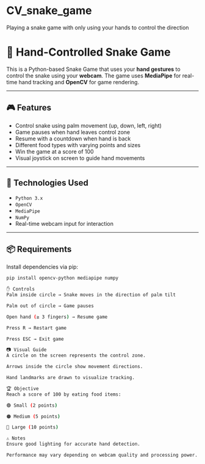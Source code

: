 # CV_snake_game
Playing a snake game with only using your hands to control the direction

# 🐍 Hand-Controlled Snake Game

This is a Python-based Snake Game that uses your **hand gestures** to control the snake using your **webcam**. The game uses **MediaPipe** for real-time hand tracking and **OpenCV** for game rendering.

---

## 🎮 Features

- Control snake using palm movement (up, down, left, right)
- Game pauses when hand leaves control zone
- Resume with a countdown when hand is back
- Different food types with varying points and sizes
- Win the game at a score of 100
- Visual joystick on screen to guide hand movements

---

## 🧠 Technologies Used

- `Python 3.x`
- `OpenCV`
- `MediaPipe`
- `NumPy`
- Real-time webcam input for interaction

---

## 📦 Requirements

Install dependencies via pip:

```bash
pip install opencv-python mediapipe numpy

✋ Controls
Palm inside circle → Snake moves in the direction of palm tilt

Palm out of circle → Game pauses

Open hand (≥ 3 fingers) → Resume game

Press R → Restart game

Press ESC → Exit game

📷 Visual Guide
A circle on the screen represents the control zone.

Arrows inside the circle show movement directions.

Hand landmarks are drawn to visualize tracking.

🏆 Objective
Reach a score of 100 by eating food items:

🟢 Small (2 points)

🟠 Medium (5 points)

🔴 Large (10 points)

⚠️ Notes
Ensure good lighting for accurate hand detection.

Performance may vary depending on webcam quality and processing power.
